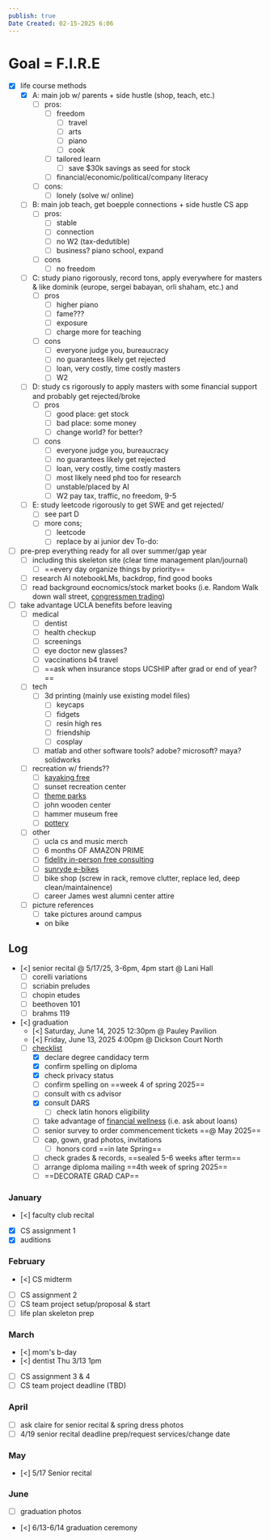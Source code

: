 ```yaml
---
publish: true
Date Created: 02-15-2025 6:06
---
```

# Goal = F.I.R.E
 - [x] life course methods
	 - [x] A: main job w/ parents + side hustle (shop, teach, etc.)
		 - [ ] pros: 
			 - [ ] freedom
				 - [ ] travel
				 - [ ] arts
				 - [ ] piano
				 - [ ] cook
			 - [ ] tailored learn
				 - [ ] save $30k savings as seed for stock
			 - [ ] financial/economic/political/company literacy
		 - [ ] cons:
			 - [ ] lonely (solve w/ online)
	 - [ ] B: main job teach, get boepple connections + side hustle CS app
		 - [ ] pros:
			 - [ ] stable
			 - [ ] connection
			 - [ ] no W2 (tax-dedutible)
			 - [ ] business? piano school, expand 
		 - [ ] cons
			 - [ ] no freedom
	 - [ ] C: study piano rigorously, record tons, apply everywhere for masters & like dominik (europe, sergei babayan, orli shaham, etc.) and 
		 - [ ] pros
			 - [ ] higher piano
			 - [ ] fame???
			 - [ ] exposure
			 - [ ] charge more for teaching
		 - [ ] cons
			 - [ ] everyone judge you, bureaucracy
			 - [ ] no guarantees likely get rejected
			 - [ ] loan, very costly, time costly masters
			 - [ ] W2
	 - [ ] D: study cs rigorously to apply masters with some financial support and probably get rejected/broke
		 - [ ] pros
			 - [ ] good place: get stock
			 - [ ] bad place: some money
			 - [ ] change world? for better?
		 - [ ] cons
			 - [ ] everyone judge you, bureaucracy 
			 - [ ] no guarantees likely get rejected
			 - [ ] loan, very costly, time costly masters
			 - [ ] most likely need phd too for research
			 - [ ] unstable/placed by AI
			 - [ ] W2 pay tax, traffic, no freedom, 9-5
	 - [ ] E: study leetcode rigorously to get SWE and get rejected/
		 - [ ] see part D
		 - [ ] more cons;
			 - [ ] leetcode
			 - [ ] replace by ai junior dev
To-do:
 - [ ] pre-prep everything ready for all over summer/gap year
	 - [ ] including this skeleton site (clear time management plan/journal)
		 - [ ] ==every day organize things by priority==
	 - [ ] research AI notebookLMs, backdrop, find good books
	 - [ ] read background eocnomics/stock market books (i.e. Random Walk down wall street,  [congressmen trading](https://www.quiverquant.com/congresstrading/politician/Nancy%20Pelosi-P000197))
- [ ] take advantage UCLA benefits before leaving
	- [ ] medical
		- [ ] dentist
		- [ ] health checkup
		- [ ] screenings
		- [ ] eye doctor new glasses?
		- [ ] vaccinations b4 travel
		- [ ] ==ask when insurance stops UCSHIP after grad or end of year?==
	- [ ] tech
		- [ ] 3d printing (mainly use existing model files)
			- [ ] keycaps
			- [ ] fidgets
			- [ ] resin high res
			- [ ] friendship
			- [ ] cosplay
		- [ ] matlab and other software tools? adobe? microsoft? maya? solidworks
	- [ ] recreation w/ friends??
		- [ ] [kayaking free](https://www.reddit.com/r/ucla/comments/xux9ch/comment/iqzaurm/?utm_source=share&utm_medium=web3x&utm_name=web3xcss&utm_term=1&utm_content=share_button)
		- [ ] sunset recreation center
		- [ ] [theme parks](https://tickets.ucla.edu/)
		- [ ] john wooden center
		- [ ] hammer museum free
		- [ ] [pottery](https://thewestwoodvillage.com/business-details/?ID=600)
	- [ ] other
		- [ ] ucla cs and music merch
		- [ ] 6 months OF AMAZON PRIME
		- [ ] [fidelity in-person free consulting](https://ucnet.universityofcalifornia.edu/employee-news/get-your-finances-in-gear-for-the-new-year-with-free-fidelity-resources/)
		- [ ] [sunryde e-bikes](https://thewestwoodvillage.com/business-details/?ID=570)
		- [ ] bike shop (screw in rack, remove clutter, replace led, deep clean/maintainence)
		- [ ] career James west alumni center attire
	- [ ] picture references
		- [ ] take pictures around campus
		- on bike
## Log
- [<] senior recital @ 5/17/25, 3-6pm, 4pm start @ Lani Hall
	- [ ] corelli variations
	- [ ] scriabin preludes
	- [ ] chopin etudes
	- [ ] beethoven 101
	- [ ] brahms 119
- [<] graduation
	- [<] Saturday, June 14, 2025 12:30pm @ Pauley Pavilion
	- [<] Friday, June 13, 2025 4:00pm @ Dickson Court North
	- [ ] [checklist](https://caac.ucla.edu/wp-content/uploads/2024/12/2025-Graduation-Checklist.pdf)
		- [x] declare degree candidacy term
		- [x] confirm spelling on diploma
		- [x] check privacy status
		- [ ] confirm spelling on ==week 4 of spring 2025==
		- [ ] consult with cs advisor
		- [x] consult DARS
			- [ ] check latin honors eligibility
		- [ ] take advantage of [financial wellness](https://financialwellness.ucla.edu/) (i.e. ask about loans)
		- [ ] senior survey to order commencement tickets ==@ May 2025==
		- [ ] cap, gown, grad photos, invitations
			- [ ] honors cord ==in late Spring==
		- [ ] check grades & records, ==sealed 5-6 weeks after term==
		- [ ] arrange diploma mailing ==4th week of spring 2025==
		- [ ] ==DECORATE GRAD CAP==

### January
- [<] faculty club recital
- [x] CS assignment 1
- [x] auditions

### February
- [<] CS midterm
- [ ] CS assignment 2
- [ ] CS team project setup/proposal & start
- [ ] life plan skeleton prep

### March
- [<] mom's b-day
- [<] dentist Thu 3/13 1pm
- [ ] CS assignment 3 & 4
- [ ] CS team project deadline (TBD)

### April
- [ ] ask claire for senior recital & spring dress photos
- [ ] 4/19 senior recital deadline prep/request services/change date

### May
- [<] 5/17 Senior recital

### June
- [ ] graduation photos
- [<] 6/13-6/14 graduation ceremony

